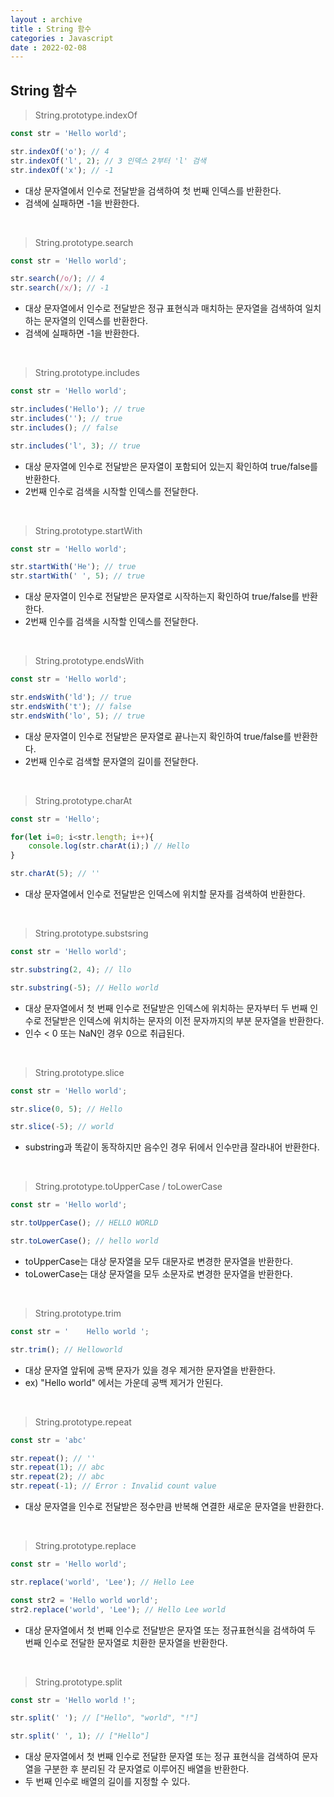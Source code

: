 ```yaml
---
layout : archive
title : String 함수
categories : Javascript
date : 2022-02-08
---
```

## String 함수
> String.prototype.indexOf

```javascript
const str = 'Hello world';

str.indexOf('o'); // 4
str.indexOf('l', 2); // 3 인덱스 2부터 'l' 검색
str.indexOf('x'); // -1
```
* 대상 문자열에서 인수로 전달받을 검색하여 첫 번째 인덱스를 반환한다.
* 검색에 실패하면 -1을 반환한다.

<br>

> String.prototype.search

```javascript
const str = 'Hello world';

str.search(/o/); // 4
str.search(/x/); // -1
```
* 대상 문자열에서 인수로 전달받은 정규 표현식과 매치하는 문자열을 검색하여 일치하는 문자열의 인덱스를 반환한다.
* 검색에 실패하면 -1을 반환한다.

<br>

> String.prototype.includes

```javascript
const str = 'Hello world';

str.includes('Hello'); // true
str.includes(''); // true
str.includes(); // false

str.includes('l', 3); // true
```
* 대상 문자열에 인수로 전달받은 문자열이 포함되어 있는지 확인하여 true/false를 반환한다.
* 2번째 인수로 검색을 시작할 인덱스를 전달한다.

<br>

> String.prototype.startWith

```javascript
const str = 'Hello world';

str.startWith('He'); // true
str.startWith(' ', 5); // true
```
* 대상 문자열이 인수로 전달받은 문자열로 시작하는지 확인하여 true/false를 반환한다.
* 2번째 인수를 검색을 시작할 인덱스를 전달한다.

<br>

> String.prototype.endsWith

```javascript
const str = 'Hello world';

str.endsWith('ld'); // true
str.endsWith('t'); // false
str.endsWith('lo', 5); // true
```
* 대상 문자열이 인수로 전달받은 문자열로 끝나는지 확인하여 true/false를 반환한다.
* 2번째 인수로 검색할 문자열의 길이를 전달한다.

<br>

> String.prototype.charAt

```javascript
const str = 'Hello';

for(let i=0; i<str.length; i++){
    console.log(str.charAt(i);) // Hello
}

str.charAt(5); // ''
```
* 대상 문자열에서 인수로 전달받은 인덱스에 위치할 문자를 검색하여 반환한다.

<br>

> String.prototype.substsring

```javascript
const str = 'Hello world';

str.substring(2, 4); // llo

str.substring(-5); // Hello world
```
* 대상 문자열에서 첫 번째 인수로 전달받은 인덱스에 위치하는 문자부터 두 번째 인수로 전달받은 인덱스에 위치하는 문자의 이전 문자까지의 부분 문자열을 반환한다.
* 인수 < 0 또는 NaN인 경우 0으로 취급된다.

<br>

> String.prototype.slice

```javascript
const str = 'Hello world';

str.slice(0, 5); // Hello

str.slice(-5); // world
```
* substring과 똑같이 동작하지만 음수인 경우 뒤에서 인수만큼 잘라내어 반환한다.

<br>

> String.prototype.toUpperCase / toLowerCase

```javascript
const str = 'Hello world';

str.toUpperCase(); // HELLO WORLD

str.toLowerCase(); // hello world
```
* toUpperCase는 대상 문자열을 모두 대문자로 변경한 문자열을 반환한다.
* toLowerCase는 대상 문자열을 모두 소문자로 변경한 문자열을 반환한다.

<br>

> String.prototype.trim

```javascript
const str = '    Hello world ';

str.trim(); // Helloworld
```
* 대상 문자열 앞뒤에 공백 문자가 있을 경우 제거한 문자열을 반환한다.
* ex) "Hello world" 에서는 가운데 공백 제거가 안된다. 

<br>

> String.prototype.repeat

```javascript
const str = 'abc'

str.repeat(); // ''
str.repeat(1); // abc
str.repeat(2); // abc
str.repeat(-1); // Error : Invalid count value
```
* 대상 문자열을 인수로 전달받은 정수만큼 반복해 연결한 새로운 문자열을 반환한다.

<br>

> String.prototype.replace

```javascript
const str = 'Hello world';  

str.replace('world', 'Lee'); // Hello Lee

const str2 = 'Hello world world';
str2.replace('world', 'Lee'); // Hello Lee world
```
* 대상 문자열에서 첫 번째 인수로 전달받은 문자열 또는 정규표현식을 검색하여 두 번째 인수로 전달한 문자열로 치환한 문자열을 반환한다.

<br>

> String.prototype.split

```javascript
const str = 'Hello world !';

str.split(' '); // ["Hello", "world", "!"]

str.split(' ', 1); // ["Hello"]
```
* 대상 문자열에서 첫 번째 인수로 전달한 문자열 또는 정규 표현식을 검색하여 문자열을 구분한 후 분리된 각 문자열로 이루어진 배열을 반환한다.
* 두 번째 인수로 배열의 길이를 지정할 수 있다.